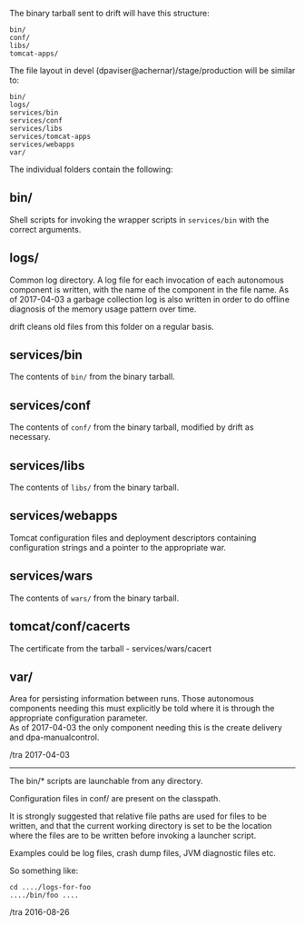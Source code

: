 The binary tarball sent to drift will have this structure:

    bin/
    conf/
    libs/
    tomcat-apps/
    

The file layout in devel (dpaviser@achernar)/stage/production 
will be similar to:

    bin/
    logs/
    services/bin
    services/conf
    services/libs
    services/tomcat-apps
    services/webapps
    var/

The individual folders contain the following:

bin/
---
Shell scripts for invoking the wrapper scripts in `services/bin` with the correct arguments.
 
logs/
---

Common log directory.  A log file for each invocation of each autonomous component is written, with the
name of the component in the file name.  As of 2017-04-03 a garbage collection log is also written in order to 
do offline diagnosis of the memory usage pattern over time.

drift cleans old files from this folder on a regular basis.

services/bin
---
The contents of `bin/` from the binary tarball.

services/conf
---
The contents of `conf/` from the binary tarball, modified by drift as necessary.

services/libs
---
The contents of `libs/` from the binary tarball.

services/webapps
---

Tomcat configuration files and deployment descriptors containing configuration strings and a pointer to the appropriate war.

services/wars
---
The contents of `wars/` from the binary tarball.

tomcat/conf/cacerts
---
The certificate from the tarball - services/wars/cacert

var/
---
Area for persisting information between runs.  Those autonomous components needing this must explicitly be told where it 
is through the appropriate configuration parameter.  
As of 2017-04-03 the only component needing this is the create delivery and dpa-manualcontrol.


/tra 2017-04-03


------------------------------------------------------------

The bin/* scripts are launchable from any directory.

Configuration files in conf/ are present on the classpath.

It is strongly suggested that relative file paths are
used for files to be written, and that the current
working directory is set to be the location where the
files are to be written before invoking a launcher script.

Examples could be log files, crash dump files, JVM diagnostic files etc.

So something like:

    cd ..../logs-for-foo
    ..../bin/foo ....


/tra 2016-08-26



